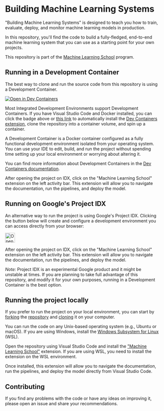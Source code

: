 # Building Machine Learning Systems

"Building Machine Learning Systems" is designed to teach you how to train, evaluate, deploy, and monitor machine learning models in production. 

In this repository, you'll find the code to build a fully-fledged, end-to-end machine learning system that you can use as a starting point for your own projects.

This repository is part of the [Machine Learning School](https://www.ml.school) program.

## Running in a Development Container

The best way to clone and run the source code from this repository is using a Development Container.

[![Open in Dev Containers](https://img.shields.io/static/v1?label=Dev%20Containers&message=Open&color=blue)](https://vscode.dev/redirect?url=vscode://ms-vscode-remote.remote-containers/cloneInVolume?url=https://github.com/svpino/ml.school)

Most Integrated Development Environments support Development Containers. If you have Visual Studio Code and Docker installed, you can click the badge above or [this link](https://vscode.dev/redirect?url=vscode://ms-vscode-remote.remote-containers/cloneInVolume?url=https://github.com/svpino/ml.school) to automatically install the [Dev Containers extension](https://marketplace.visualstudio.com/items?itemName=ms-vscode-remote.remote-containers), clone the repository into a container volume, and spin up a container.

A Development Container is a Docker container configured as a fully functional development environment isolated from your operating system. You can use your IDE to edit, build, and run the project without spending time setting up your local environment or worrying about altering it.

You can find more information about Development Containers in the [Dev Containers documentation](https://code.visualstudio.com/docs/devcontainers/containers).

After opening the project on IDX, click on the "Machine Learning School" extension on the left activity bar. This extension will allow you to navigate the documentation, run the pipelines, and deploy the model.

## Running on Google's Project IDX

An alternative way to run the project is using Google's Project IDX. Clicking the button below will create and configure a development environment you can access directly from your browser:

<a href="https://idx.google.com/new?template=https%3A%2F%2Fgithub.com%2Fsvpino%2Fml.school%2F">
  <img
    height="32"
    alt="Open in IDX"
    src="https://cdn.idx.dev/btn/open_dark_32.svg">
</a>

After opening the project on IDX, click on the "Machine Learning School" extension on the left activity bar. This extension will allow you to navigate the documentation, run the pipelines, and deploy the model.

*Note:* Project IDX is an experimental Google product and it might be unstable at times. If you are planning to take full advantage of this repository, and modify it for your own purposes, running in a Development Container is the best option.

## Running the project locally

If you prefer to run the project on your local environment, you can start by 
[forking](https://docs.github.com/en/pull-requests/collaborating-with-pull-requests/working-with-forks/fork-a-repo) the [repository](https://github.com/svpino/ml.school) and [cloning](https://docs.github.com/en/pull-requests/collaborating-with-pull-requests/working-with-forks/fork-a-repo) it on your computer. 

You can run the code on any Unix-based operating system (e.g., Ubuntu or macOS). If you are using Windows, install the [Windows Subsystem for Linux](https://learn.microsoft.com/en-us/windows/wsl/about) (WSL).

Open the repository using Visual Studio Code and install the ["Machine Learning School"](https://marketplace.visualstudio.com/items?itemName=tideily.mlschool) extension. If you are using WSL, you need to install the extension on the WSL environment.

Once installed, this extension will allow you to navigate the documentation, run the pipelines, and deploy the model directly from Visual Studio Code.

## Contributing

If you find any problems with the code or have any ideas on improving it, please open an issue and share your recommendations.